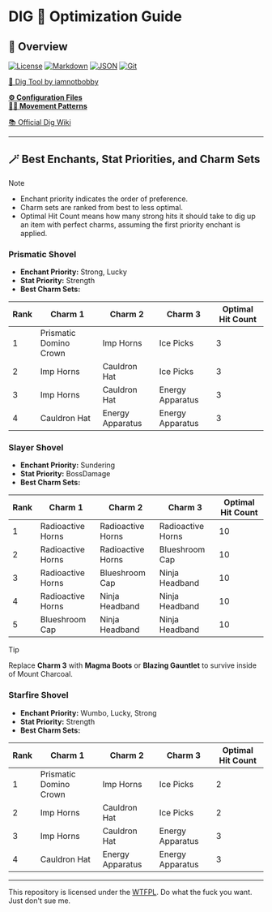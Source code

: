 # DIG 💛 Optimization Guide

## 🔗 Overview

[![License][shield-license]][link-license]
[![Markdown][shield-md]][link-md]
[![JSON][shield-json]][link-json]
[![Git][shield-git]][link-git]

[🥄 Dig Tool by iamnotbobby](https://github.com/iamnotbobby/dig-tool)  

[**⚙️ Configuration Files**](KC-Config-Suite/)  
[**🚶‍➡️ Movement Patterns**](KC-Config-Suite/Pattern_Suite/)

[📚 Official Dig Wiki](https://digtionary.org/wiki/Main_Page)

---

## 🪄 Best Enchants, Stat Priorities, and Charm Sets

> [!NOTE]
> - Enchant priority indicates the order of preference.
> - Charm sets are ranked from best to less optimal.
> - Optimal Hit Count means how many strong hits it should take to dig up an item with perfect charms, assuming the first priority enchant is applied.

### Prismatic Shovel
- **Enchant Priority:** Strong, Lucky
- **Stat Priority:** Strength
- **Best Charm Sets:**

| Rank | Charm 1                | Charm 2                | Charm 3                | Optimal Hit Count |
|------|------------------------|------------------------|------------------------|-------------------|
| 1    | Prismatic Domino Crown | Imp Horns              | Ice Picks              | 3                 |
| 2    | Imp Horns              | Cauldron Hat           | Ice Picks              | 3                 |
| 3    | Imp Horns              | Cauldron Hat           | Energy Apparatus       | 3                 |
| 4    | Cauldron Hat           | Energy Apparatus       | Energy Apparatus       | 3                 |

### Slayer Shovel
- **Enchant Priority:** Sundering
- **Stat Priority:** BossDamage
- **Best Charm Sets:**

| Rank | Charm 1                | Charm 2                | Charm 3                | Optimal Hit Count |
|------|------------------------|------------------------|------------------------|-------------------|
| 1    | Radioactive Horns      | Radioactive Horns      | Radioactive Horns      | 10                |
| 2    | Radioactive Horns      | Radioactive Horns      | Blueshroom Cap         | 10                |
| 3    | Radioactive Horns      | Blueshroom Cap         | Ninja Headband         | 10                |
| 4    | Radioactive Horns      | Ninja Headband         | Ninja Headband         | 10                |
| 5    | Blueshroom Cap         | Ninja Headband         | Ninja Headband         | 10                |

> [!TIP]
> Replace **Charm 3** with **Magma Boots** or **Blazing Gauntlet** to survive inside of Mount Charcoal.


### Starfire Shovel
- **Enchant Priority:** Wumbo, Lucky, Strong
- **Stat Priority:** Strength
- **Best Charm Sets:**

| Rank | Charm 1                | Charm 2                | Charm 3                | Optimal Hit Count |
|------|------------------------|------------------------|------------------------|-------------------|
| 1    | Prismatic Domino Crown | Imp Horns              | Ice Picks              | 2                 |
| 2    | Imp Horns              | Cauldron Hat           | Ice Picks              | 2                 |
| 3    | Imp Horns              | Cauldron Hat           | Energy Apparatus       | 3                 |
| 4    | Cauldron Hat           | Energy Apparatus       | Energy Apparatus       | 3                 |

---

This repository is licensed under the [WTFPL](LICENSE). Do what the fuck you want. Just don't sue me.

<!-- Badge Variables -->
[shield-license]: https://img.shields.io/github/license/AlinaWan/kc-dig-tool-configs
[link-license]: LICENSE

[shield-md]: https://img.shields.io/badge/Markdown-%23000000.svg?logo=markdown&logoColor=white
[link-md]: https://www.markdownguide.org/basic-syntax/

[shield-json]: https://img.shields.io/badge/JSON-000?logo=json&logoColor=fff
[link-json]: https://www.json.org/json-en.html

[shield-git]: https://img.shields.io/badge/Git-F05032?logo=git&logoColor=fff
[link-git]: https://git-scm.com/
